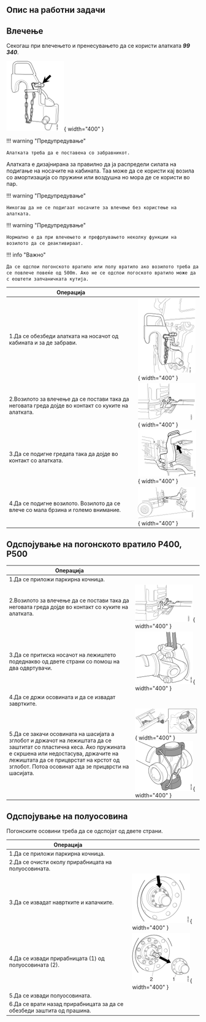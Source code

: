 ## Опис на работни задачи

## Влечење

Секогаш при влечењето и пренесувањето да се користи алатката ***99 340***.

![Image title](../images/b206880.svg){ width="400" }

!!! warning "Предупредување"

    Алатката треба да е поставена со забравникот.

Алатката е дизајнирана за правилно да ја распредели силата на подигање на носачите на кабината. Таа може да се користи кај возила со амортизација со пружини или воздушна но мора де се користи во пар.

!!! warning "Предупредување"

    Никогаш да не се подигаат носачите за влечење без користење на алатката.

!!! warning "Предупредување"

    Нормално е да при влечењето и префрлувањето неколку функции на возилото да се деактивираат.

!!! info "Важно"

    Да се одспои погонското вратило или полу вратило ако возилото треба да се повлече повеќе од 500m. Ако не се одспои погоското вратило може да с еоштети запчаничката кутија.


| Операција |&nbsp;|
|-|-|
| 1.Да се обезбеди алатката на носачот од кабината и за де забрави. | ![Image title](../images/b206881.svg){ width="400" } |
| 2.Возилото за влечење да се постави така да неговата греда дојде во контакт со куките на алатката. | ![Image title](../images/b206882.svg){ width="400" }|
| 3.Да се подигне гредата така да дојде во контакт со алатката. | ![Image title](../images/b206883.svg){ width="400" } |
| 4.Да се подигне возилото. Возилото да се влече со мала брзина и големо внимание. | ![Image title](../images/b206884.svg){ width="400" }|

## Одспојување на погонското вратило P400, P500

| Операција |&nbsp;|
|-|-|
| 1.Да се приложи паркирна кочница. | &nbsp; |
| 2.Возилото за влечење да се постави така да неговата греда дојде во контакт со куките на алатката. | ![Image title](../images/b206882.svg){ width="400" }|
| 3.Да се притиска носачот на лежиштето подеднакво од двете страни со помош на два одвртувачи. | ![Image title](../images/b364086.svg){ width="400" } |
| 4.Да се држи осовината и да се извадат завртките. | &nbsp; |
| 5.Да се закачи осовината на шасијата а зглобот и држачот на лежиштата да се заштитат со пластична кеса. Ако пружината е скршена или недостасува, држачите на лежиштата да се прицврстат на крстот од зглобот. Потоа осовинат ада зе прицврсти на шасијата. | ![Image title](../images/b364085.svg){ width="400" } ![Image title](../images/b364084.svg){ width="400" } |

## Одспојување на полуосовина

Погонските осовини треба да се одспојат од двете страни.

| Операција |&nbsp;|
|-|-|
| 1.Да се приложи паркирна кочница. | &nbsp; |
| 2.Да се очисти околу прирабницата на полуосовината. | &nbsp; |
| 3.Да се извадат навртките и капачките. | ![Image title](../images/b378930.svg){ width="400" } |
| 4.Да се извади прирабницата (1) од полуосовината (2). |  ![Image title](../images/b378929.svg){ width="400" }  |
| 5.Да се извади полуосовината. | &nbsp; |
| 6.Да се врати назад прирабницата за да се обезбеди заштита од прашина. | &nbsp; |
